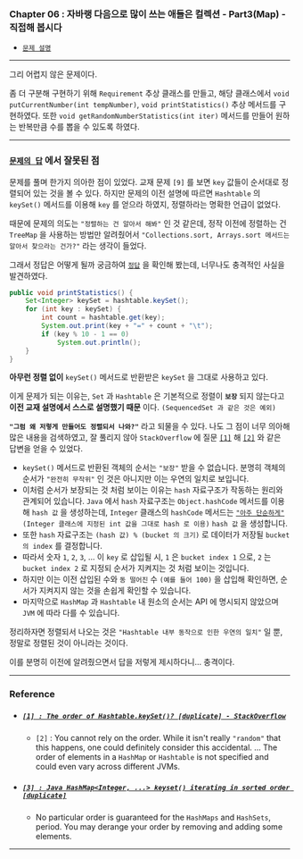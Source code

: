 
### Chapter 06 : 자바랭 다음으로 많이 쓰는 애들은 컬렉션 - Part3(Map) - 직접해 봅시다

- [`문제 설명`](./README.md)

---

그리 어렵지 않은 문제이다.

좀 더 구분해 구현하기 위해 `Requirement` 추상 클래스를 만들고, 해당 클래스에서 `void putCurrentNumber(int tempNumber)`, `void printStatistics()` 추상 메서드를 구현하였다. 또한 `void getRandomNumberStatistics(int iter)` 메서드를 만들어 원하는 반복만큼 수를 뽑을 수 있도록 하였다.

---

### [`문제의 답`](https://github.com/godofjava/GodOfJava3rd/blob/main/Volume2/Chapter24/src/d/collection/practice/RandomNumberStatistics.java) 에서 잘못된 점

문제를 풀며 한가지 의아한 점이 있었다. 교재 문제 `[9]` 를 보면 `key` 값들이 순서대로 정렬되어 있는 것을 볼 수 있다.
하지만 문제의 이전 설명에 따르면 `Hashtable` 의 `keySet()` 메서드를 이용해 `key` 를 얻으라 하였지, 정렬하라는 명확한 언급이 없었다.

때문에 문제의 의도는 `"정렬하는 건 알아서 해봐"` 인 것 같은데, 정작 이전에 정렬하는 건 `TreeMap` 을 사용하는 방법만 알려줬어서 `"Collections.sort, Arrays.sort 메서드는 알아서 찾으라는 건가?"` 라는 생각이 들었다.

그래서 정답은 어떻게 될까 궁금하여 [`정답`](https://github.com/godofjava/GodOfJava3rd/blob/main/Volume2/Chapter24/src/d/collection/practice/RandomNumberStatistics.java) 을 확인해 봤는데, 너무나도 충격적인 사실을 발견하였다.


```java
public void printStatistics() {
    Set<Integer> keySet = hashtable.keySet();
    for (int key : keySet) {
        int count = hashtable.get(key);
        System.out.print(key + "=" + count + "\t");
        if (key % 10 - 1 == 0)
            System.out.println();
    }
}
```

**아무런 정렬 없이** `keySet()` 메서드로 반환받은 `keySet` 을 그대로 사용하고 있다.

이게 문제가 되는 이유는, `Set` 과 `Hashtable` 은 기본적으로 정렬이 **`보장`** 되지 않는다고 **이전 교재 설명에서 스스로 설명했기 때문** 이다. `(SequencedSet 과 같은 것은 예외)`

**`"그럼 왜 저렇게 만들어도 정렬되서 나와?"`** 라고 되물을 수 있다. 나도 그 점이 너무 의아해 많은 내용을 검색하였고, 잘 풀리지 않아 `StackOverflow` 에 질문 [`[1]`](#1--the-order-of-hashtablekeyset-duplicate---stackoverflow) 해 [`[2]`](#1--the-order-of-hashtablekeyset-duplicate---stackoverflow) 와 같은 답변을 얻을 수 있었다.

- `keySet()` 메서드로 반환된 객체의 순서는 `"보장"` 받을 수 없습니다. 분명히 객체의 순서가 `"완전히 무작위"` 인 것은 아니지만 이는 우연의 일치로 보입니다.
- 이처럼 순서가 보장되는 것 처럼 보이는 이유는 `hash` 자료구조가 작동하는 원리와 관계되어 있습니다. `Java` 에서 `hash` 자료구조는 `Object.hashCode` 메서드를 이용해 `hash 값` 을 생성하는데, `Integer` 클래스의 `hashCode` 메서드는 [`"아주 단순하게"`](https://github.com/openjdk/jdk/blob/a48289ac30a6a9ddc9941676726d105b11689ab3/src/java.base/share/classes/java/lang/Integer.java#L1144-L1160) `(Integer 클래스에 지정된 int 값을 그대로 hash 로 이용)` `hash 값` 을 생성합니다.
- 또한 `hash` 자료구조는 `(hash 값) % (bucket 의 크기)` 로 데이터가 저장될 `bucket 의 index` 를 결정합니다.
- 따라서 숫자 `1`, `2`, `3`, ... 이 `key` 로 삽입될 시, `1` 은 `bucket index 1` 으로, `2` 는 `bucket index 2` 로 지정되 순서가 지켜지는 것 처럼 보이는 것입니다.
- 하지만 이는 이전 삽입된 수와 `동 떨어진` 수 `(예를 들어 100)` 을 삽입해 확인하면, 순서가 지켜지지 않는 것을 손쉽게 확인할 수 있습니다.
- 마지막으로 `HashMap` 과 `Hashtable` 내 원소의 순서는 API 에 명시되지 않았으며 `JVM` 에 따라 다를 수 있습니다.

정리하자면 정렬되서 나오는 것은 `"Hashtable 내부 동작으로 인한 우연의 일치"` 일 뿐, 정말로 정렬된 것이 아니라는 것이다.

이를 분명히 이전에 알려줬으면서 답을 저렇게 제시하다니... 충격이다.

---

### Reference

- ##### [`[1] : The order of Hashtable.keySet()? [duplicate] - StackOverflow`](https://stackoverflow.com/questions/78298208/the-order-of-hashtable-keyset)
    - `[2]` : You cannot rely on the order. While it isn't really `"random"` that this happens, one could definitely consider this accidental. ... The order of elements in a `HashMap` or `Hashtable` is not specified and could even vary across different JVMs.

- ##### [`[3] : Java HashMap<Integer, ...> keyset() iterating in sorted order [duplicate]`](https://stackoverflow.com/questions/49038495/java-hashmapinteger-keyset-iterating-in-sorted-order)
    - No particular order is guaranteed for the `HashMaps` and `HashSets`, period. You may derange your order by removing and adding some elements.




---

